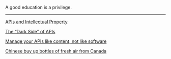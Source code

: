 A good education is a privilege.

---

<a href="https://developer.ibm.com/apimanagement/2015/02/16/apis-intellectual-property/" target="_blank">APIs and Intellectual Property</a>

<a href="https://developer.ibm.com/apimanagement/2015/02/09/dark-side-apis/" target="_blank">The “Dark Side” of APIs</a>

<a href="https://developer.ibm.com/apimanagement/2015/01/05/manage-your-apis-like-content/" target="_blank">Manage your APIs like content, not like software</a>

<a href="http://www.telegraph.co.uk/news/worldnews/asia/china/12051354/Chinese-buy-up-bottles-of-fresh-air-from-Canada.html?fb_ref=Default" target="_blank">Chinese buy up bottles of fresh air from Canada</a>
